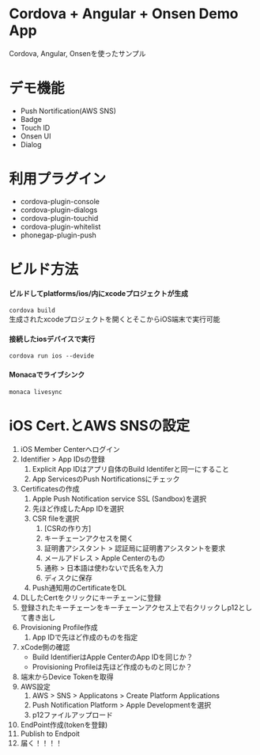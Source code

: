 Cordova + Angular + Onsen Demo App
====

Cordova, Angular, Onsenを使ったサンプル  

# デモ機能
- Push Nortification(AWS SNS)
- Badge
- Touch ID
- Onsen UI
- Dialog

# 利用プラグイン
- cordova-plugin-console
- cordova-plugin-dialogs
- cordova-plugin-touchid
- cordova-plugin-whitelist    
- phonegap-plugin-push

# ビルド方法

#### ビルドしてplatforms/ios/内にxcodeプロジェクトが生成
``cordova build``  
生成されたxcodeプロジェクトを開くとそこからiOS端末で実行可能
  
#### 接続したiosデバイスで実行  
``cordova run ios --devide``

#### Monacaでライブシンク
``monaca livesync``

# iOS Cert.とAWS SNSの設定
1. iOS Member Centerへログイン
1. Identifier > App IDsの登録
	1. Explicit App IDはアプリ自体のBuild Identiferと同一にすること
	1. App ServicesのPush Nortificationsにチェック
1. Certificatesの作成
	1. Apple Push Notification service SSL (Sandbox)を選択
	1. 先ほど作成したApp IDを選択
	1. CSR fileを選択  
		1. [CSRの作り方]
		1. キーチェーンアクセスを開く
		1. 証明書アシスタント > 認証局に証明書アシスタントを要求
		1. メールアドレス > Apple Centerのもの
		1. 通称 > 日本語は使わないで氏名を入力
		1. ディスクに保存
	1. Push通知用のCertificateをDL
1. DLしたCertをクリックにキーチェーンに登録
1. 登録されたキーチェーンをキーチェーンアクセス上で右クリックしp12として書き出し
1. Provisioning Profile作成
	1. App IDで先ほど作成のものを指定
1. xCode側の確認
	- Build IdentifierはApple CenterのApp IDを同じか？
	- Provisioning Profileは先ほど作成のものと同じか？
1. 端末からDevice Tokenを取得
1. AWS設定
	1. AWS > SNS > Applicatons > Create Platform Applications
	1. Push Notification Platform > Apple Developmentを選択
	1. p12ファイルアップロード
1. EndPoint作成(tokenを登録)
1. Publish to Endpoit
1. 届く！！！！
